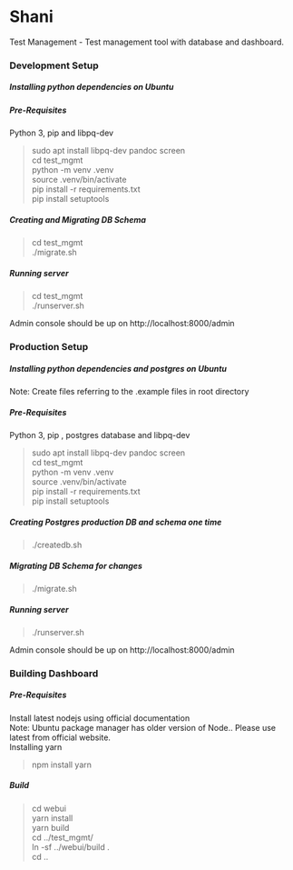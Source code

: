 # Shani

Test Management - Test management tool with database and dashboard.

### **Development Setup**

##### **Installing python dependencies on Ubuntu**<br>

##### **Pre-Requisites**</br>
Python 3, pip and libpq-dev </br>
> sudo apt install libpq-dev pandoc screen</br>
> cd test_mgmt</br>
> python -m venv .venv</br>
> source .venv/bin/activate</br>
> pip install -r requirements.txt</br>
> pip install setuptools</br>

##### **Creating and Migrating DB Schema**</br>

> cd test_mgmt</br>
> ./migrate.sh</br>

##### **Running server**

> cd test_mgmt</br>
> ./runserver.sh</br>

Admin console should be up on http://localhost:8000/admin

### **Production Setup**

##### **Installing python dependencies and postgres on Ubuntu**<br>
Note: Create files referring to the .example files in root directory</br>
##### **Pre-Requisites**</br>
Python 3, pip , postgres database and libpq-dev </br>
> sudo apt install libpq-dev pandoc screen</br>
> cd test_mgmt</br>
> python -m venv .venv</br>
> source .venv/bin/activate</br>
> pip install -r requirements.txt</br>
> pip install setuptools</br>

##### **Creating Postgres production DB and schema one time**</br>

> ./createdb.sh

##### **Migrating DB Schema for changes**</br>

> ./migrate.sh

##### **Running server**</br>

> ./runserver.sh

Admin console should be up on http://localhost:8000/admin

### **Building Dashboard**

##### **Pre-Requisites**</br>

Install latest nodejs using official documentation</br>
Note: Ubuntu package manager has older version of Node.. Please use latest from official website.</br>
Installing yarn</br>
> npm install yarn</br>

##### **Build**</br>

> cd webui</br>
> yarn install</br>
> yarn build </br>
> cd ../test_mgmt/</br>
> ln -sf ../webui/build .</br>
> cd ..</br>
